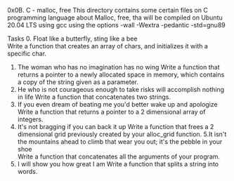 0x0B. C - malloc, free
This directory contains some certain files on C programming language about Malloc, free, tha will be compiled on Ubuntu 20.04
 LTS using gcc using the options  -wall -Wextra -pedantic -std=gnu89

Tasks 
0. Float like a butterfly, sting like a bee		
 Write a function that creates an array of chars, and initializes it with a specific char.
1. The woman who has no imagination has no wing
 Write a function that returns a pointer to a newly allocated space in memory, which contains a copy of the string given as a parameter.
2. He who is not courageous enough to take risks will accomplish nothing in life
 Write a function that concatenates two strings.
3. If you even dream of beating me you'd better wake up and apologize		
 Write a function that returns a pointer to a 2 dimensional array of integers.
4. It's not bragging if you can back it up
Write a function that frees a 2 dimensional grid previously created by your alloc_grid function.
5.It isn't the mountains ahead to climb that wear you out; it's the pebble in your shoe		
Write a function that concatenates all the arguments of your program.
6. I will show you how great I am
Write a function that splits a string into words.
